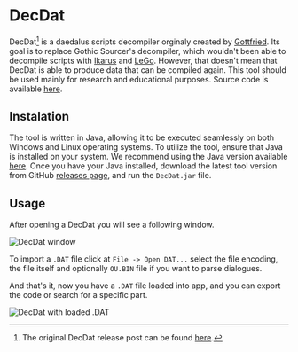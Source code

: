 # DecDat

DecDat[^1] is a daedalus scripts decompiler orginaly created by [Gottfried](https://forum.worldofplayers.de/forum/members/28709-Gottfried). Its goal is to replace Gothic Sourcer's decompiler, which wouldn't been able to decompile scripts with [Ikarus](../../scripts/extenders/ikarus/index.md) and [LeGo](../../scripts/extenders/lego/index.md). However, that doesn't mean that DecDat is able to produce data that can be compiled again. This tool should be used mainly for research and educational purposes. Source code is available [here](https://github.com/auronen/DecDat/).

## Instalation

The tool is written in Java, allowing it to be executed seamlessly on both Windows and Linux operating systems. To utilize the tool, ensure that Java is installed on your system. We recommend using the Java version available [here](https://adoptium.net/temurin/releases/). Once you have your Java installed, download the latest tool version from GitHub [releases page](https://github.com/auronen/DecDat/releases/), and run the `DecDat.jar` file.

## Usage
After opening a DecDat you will see a following window.

![DecDat window](../../../assets/images/decdat_window.png)

To import a `.DAT` file click at `File -> Open DAT...` select the file encoding, the file itself and optionally `OU.BIN` file if you want to parse dialogues.

And that's it, now you have a `.DAT` file loaded into app, and you can export the code or search for a specific part.

![DecDat with loaded .DAT](../../../assets/images/decdat_loaded.png)

[^1]: The original DecDat release post can be found [here](https://forum.worldofplayers.de/forum/threads/1151032-Tool-DecDat).